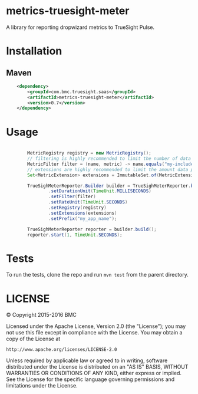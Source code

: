 # metrics-truesight-meter

A library for reporting dropwizard metrics to TrueSight Pulse.

# Installation
## Maven

```xml
    <dependency>
        <groupId>com.bmc.truesight.saas</groupId>
        <artifactId>metrics-truesight-meter</artifactId>
        <version>0.7</version>
    </dependency>
```

# Usage


```java
        
        MetricRegistry registry = new MetricRegistry();
        // filtering is highly recommended to limit the number of data points reported
        MetricFilter filter = (name, metric) -> name.equals("my-included-metric");
        // extensions are highly recommended to limit the amount data points reported
        Set<MetricExtension> extensions = ImmutableSet.of(MetricExtension.Counting.COUNT, MetricExtension.Metering.OneMinuteRate);

        TrueSighMeterReporter.Builder builder = TrueSighMeterReporter.builder()
                .setDurationUnit(TimeUnit.MILLISECONDS)
                .setFilter(filter)
                .setRateUnit(TimeUnit.SECONDS)
                .setRegistry(registry)
                .setExtensions(extensions)
                .setPrefix("my_app_name");

        TrueSighMeterReporter reporter = builder.build();
        reporter.start(1, TimeUnit.SECONDS);
```

# Tests

To run the tests, clone the repo and run `mvn test` from the parent directory.

# LICENSE

&copy; Copyright 2015-2016 BMC

Licensed under the Apache License, Version 2.0 (the "License");
you may not use this file except in compliance with the License.
You may obtain a copy of the License at

    http://www.apache.org/licenses/LICENSE-2.0

Unless required by applicable law or agreed to in writing, software
distributed under the License is distributed on an "AS IS" BASIS,
WITHOUT WARRANTIES OR CONDITIONS OF ANY KIND, either express or implied.
See the License for the specific language governing permissions and
limitations under the License.
